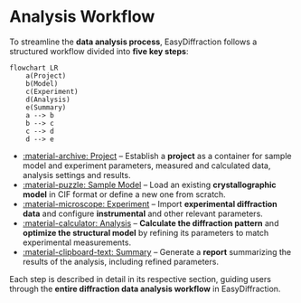 # Analysis Workflow

To streamline the **data analysis process**, EasyDiffraction follows a
structured workflow divided into **five key steps**:

```mermaid
flowchart LR
    a(Project)
    b(Model)
    c(Experiment)
    d(Analysis)
    e(Summary)
    a --> b
    b --> c
    c --> d
    d --> e
```

- [:material-archive: Project](project.md) – Establish a **project** as a
  container for sample model and experiment parameters, measured and calculated
  data, analysis settings and results.
- [:material-puzzle: Sample Model](model.md) – Load an existing
  **crystallographic model** in CIF format or define a new one from scratch.
- [:material-microscope: Experiment](experiment.md) – Import **experimental
  diffraction data** and configure **instrumental** and other relevant
  parameters.
- [:material-calculator: Analysis](analysis.md) – **Calculate the diffraction
  pattern** and **optimize the structural model** by refining its parameters to
  match experimental measurements.
- [:material-clipboard-text: Summary](summary.md) – Generate a **report**
  summarizing the results of the analysis, including refined parameters.

Each step is described in detail in its respective section, guiding users
through the **entire diffraction data analysis workflow** in EasyDiffraction.

